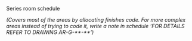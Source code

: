 <span class="transform-to-uppercase">Series room schedule</span>

_(Covers most of the areas by allocating finishes code. For more complex areas instead of trying to code it, write a note in schedule ‘FOR DETAILS REFER TO DRAWING AR-G-\*\*-\*\*’)_